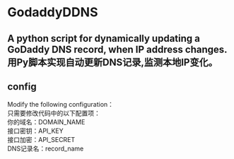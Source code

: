# GodaddyDDNS
A python script for dynamically updating a GoDaddy DNS record, when IP address changes.<br>
用Py脚本实现自动更新DNS记录,监测本地IP变化。<br>
---
## config
Modify the following configuration：<br>
只需要修改代码中的以下配置项：<br>
你的域名：DOMAIN_NAME<br>
接口密钥：API_KEY<br>
接口加密：API_SECRET<br>
DNS记录名：record_name<br>